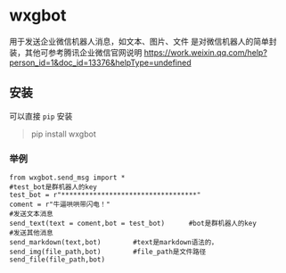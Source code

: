 # wxgbot

用于发送企业微信机器人消息，如文本、图片、文件
是对微信机器人的简单封装，其他可参考腾讯企业微信官网说明
https://work.weixin.qq.com/help?person_id=1&doc_id=13376&helpType=undefined

## 安装
可以直接 `pip` 安装
> pip install wxgbot

### 举例
```text
from wxgbot.send_msg import *
#test_bot是群机器人的key
test_bot = r"**********************************"
coment = r"牛逼哄哄带闪电！"
#发送文本消息
send_text(text = coment,bot = test_bot)      #bot是群机器人的key
#发送其他消息
send_markdown(text,bot)        #text是markdown语法的，
send_img(file_path,bot)        #file_path是文件路径
send_file(file_path,bot)
```


